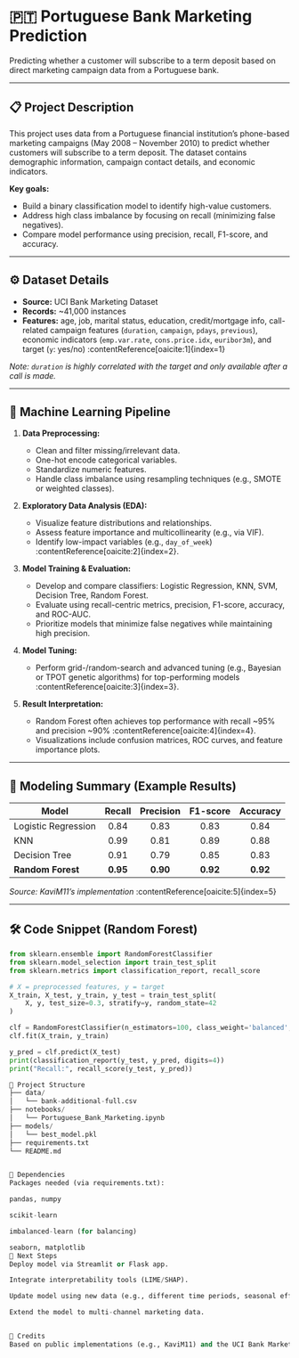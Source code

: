 # 🇵🇹 Portuguese Bank Marketing Prediction

Predicting whether a customer will subscribe to a term deposit based on direct marketing campaign data from a Portuguese bank.

---

## 📋 Project Description

This project uses data from a Portuguese financial institution’s phone-based marketing campaigns (May 2008 – November 2010) to predict whether customers will subscribe to a term deposit. The dataset contains demographic information, campaign contact details, and economic indicators.

**Key goals:**
- Build a binary classification model to identify high-value customers.
- Address high class imbalance by focusing on recall (minimizing false negatives).
- Compare model performance using precision, recall, F1-score, and accuracy.

---

## ⚙️ Dataset Details

- **Source:** UCI Bank Marketing Dataset  
- **Records:** ~41,000 instances  
- **Features:** age, job, marital status, education, credit/mortgage info, call-related campaign features (`duration`, `campaign`, `pdays`, `previous`), economic indicators (`emp.var.rate`, `cons.price.idx`, `euribor3m`), and target (`y`: yes/no) :contentReference[oaicite:1]{index=1}  

*Note: `duration` is highly correlated with the target and only available after a call is made.*

---

## 🧩 Machine Learning Pipeline

1. **Data Preprocessing:**  
   - Clean and filter missing/irrelevant data.  
   - One-hot encode categorical variables.  
   - Standardize numeric features.  
   - Handle class imbalance using resampling techniques (e.g., SMOTE or weighted classes).

2. **Exploratory Data Analysis (EDA):**  
   - Visualize feature distributions and relationships.  
   - Assess feature importance and multicollinearity (e.g., via VIF).  
   - Identify low-impact variables (e.g., `day_of_week`) :contentReference[oaicite:2]{index=2}.

3. **Model Training & Evaluation:**  
   - Develop and compare classifiers: Logistic Regression, KNN, SVM, Decision Tree, Random Forest.  
   - Evaluate using recall-centric metrics, precision, F1-score, accuracy, and ROC-AUC.  
   - Prioritize models that minimize false negatives while maintaining high precision.

4. **Model Tuning:**  
   - Perform grid-/random-search and advanced tuning (e.g., Bayesian or TPOT genetic algorithms) for top-performing models :contentReference[oaicite:3]{index=3}.

5. **Result Interpretation:**  
   - Random Forest often achieves top performance with recall ~95% and precision ~90% :contentReference[oaicite:4]{index=4}.  
   - Visualizations include confusion matrices, ROC curves, and feature importance plots.

---

## 🥇 Modeling Summary (Example Results)

| Model              | Recall | Precision | F1-score | Accuracy |
|-------------------|:------:|:---------:|:--------:|:--------:|
| Logistic Regression | 0.84  | 0.83      | 0.83     | 0.84     |
| KNN                | 0.99  | 0.81      | 0.89     | 0.88     |
| Decision Tree      | 0.91  | 0.79      | 0.85     | 0.83     |
| **Random Forest**  | **0.95** | **0.90**  | **0.92** | **0.92** |

*Source: KaviM11’s implementation* :contentReference[oaicite:5]{index=5}

---

## 🛠️ Code Snippet (Random Forest)

```python
from sklearn.ensemble import RandomForestClassifier
from sklearn.model_selection import train_test_split
from sklearn.metrics import classification_report, recall_score

# X = preprocessed features, y = target
X_train, X_test, y_train, y_test = train_test_split(
    X, y, test_size=0.3, stratify=y, random_state=42
)

clf = RandomForestClassifier(n_estimators=100, class_weight='balanced', random_state=42)
clf.fit(X_train, y_train)

y_pred = clf.predict(X_test)
print(classification_report(y_test, y_pred, digits=4))
print("Recall:", recall_score(y_test, y_pred))

📁 Project Structure
├── data/
│   └── bank-additional-full.csv
├── notebooks/
│   └── Portuguese_Bank_Marketing.ipynb
├── models/
│   └── best_model.pkl
├── requirements.txt
└── README.md


🔧 Dependencies
Packages needed (via requirements.txt):

pandas, numpy

scikit-learn

imbalanced-learn (for balancing)

seaborn, matplotlib
🚀 Next Steps
Deploy model via Streamlit or Flask app.

Integrate interpretability tools (LIME/SHAP).

Update model using new data (e.g., different time periods, seasonal effects).

Extend the model to multi-channel marketing data.


🙏 Credits
Based on public implementations (e.g., KaviM11) and the UCI Bank Marketing dataset 
